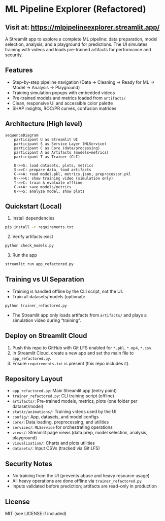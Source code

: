 # ML Pipeline Explorer (Refactored)

## Visit at: https://mlpipelineexplorer.streamlit.app/


A Streamlit app to explore a complete ML pipeline: data preparation, model selection, analysis, and a playground for predictions. The UI simulates training with videos and loads pre-trained artifacts for performance and security.

## Features
- Step-by-step pipeline navigation (Data → Cleaning → Ready for ML → Model → Analysis → Playground)
- Training simulation popups with embedded videos
- Pre-trained models and metrics loaded from `artifacts/`
- Clean, responsive UI and accessible color palette
- SHAP insights, ROC/PR curves, confusion matrices

## Architecture (High level)
```mermaid
sequenceDiagram
    participant U as Streamlit UI
    participant S as Service Layer (MLService)
    participant C as Core (data/processing)
    participant A as Artifacts (models+metrics)
    participant T as Trainer (CLI)

    U->>S: load datasets, plots, metrics
    S->>C: prepare data, load artifacts
    C->>A: read model.pkl, metrics.json, preprocessor.pkl
    U-->>U: show training video (simulation only)
    T->>C: train & evaluate offline
    C->>A: save models/metrics
    U->>S: analyze model, show plots
```

## Quickstart (Local)
1) Install dependencies
```bash
pip install -r requirements.txt
```
2) Verify artifacts exist
```bash
python check_models.py
```
3) Run the app
```bash
streamlit run app_refactored.py
```

## Training vs UI Separation
- Training is handled offline by the CLI script, not the UI.
- Train all datasets/models (optional):
```bash
python trainer_refactored.py
```
- The Streamlit app only loads artifacts from `artifacts/` and plays a simulation video during “training”.

## Deploy on Streamlit Cloud
1) Push this repo to GitHub with Git LFS enabled for `*.pkl`, `*.mp4`, `*.csv`.
2) In Streamlit Cloud, create a new app and set the main file to `app_refactored.py`.
3) Ensure `requirements.txt` is present (this repo includes it).

## Repository Layout
- `app_refactored.py`: Main Streamlit app (entry point)
- `trainer_refactored.py`: CLI training script (offline)
- `artifacts/`: Pre-trained models, metrics, plots (one folder per dataset/model)
- `static/animations/`: Training videos used by the UI
- `config/`: App, datasets, and model configs
- `core/`: Data loading, preprocessing, and utilities
- `services/`: `MLService` for orchestrating operations
- `views/`: Streamlit page views (data prep, model selection, analysis, playground)
- `visualization/`: Charts and plots utilities
- `datasets/`: Input CSVs (tracked via Git LFS)

## Security Notes
- No training from the UI (prevents abuse and heavy resource usage)
- All heavy operations are done offline via `trainer_refactored.py`
- Inputs validated before prediction; artifacts are read-only in production

## License
MIT (see LICENSE if included)
